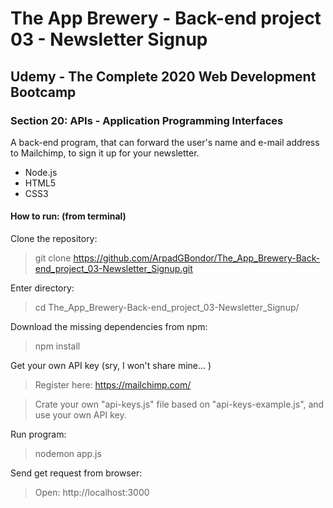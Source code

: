 # The App Brewery - Back-end project 03 - Newsletter Signup

## Udemy - The Complete 2020 Web Development Bootcamp
### Section 20: APIs - Application Programming Interfaces
A back-end program, that can forward the user's name and e-mail address to Mailchimp, to sign it up for your newsletter.
 - Node.js
 - HTML5
 - CSS3

#### How to run: (from terminal)
 Clone the repository: 
 > git clone https://github.com/ArpadGBondor/The_App_Brewery-Back-end_project_03-Newsletter_Signup.git
 
 Enter directory:
 > cd The_App_Brewery-Back-end_project_03-Newsletter_Signup/
 
 Download the missing dependencies from npm: 
 > npm install
 
 Get your own API key (sry, I won't share mine... )
 > Register here: https://mailchimp.com/
 
 > Crate your own "api-keys.js" file based on "api-keys-example.js", and use your own API key.
 
 Run program: 
 > nodemon app.js
 
 Send get request from browser:
 > Open: http://localhost:3000
